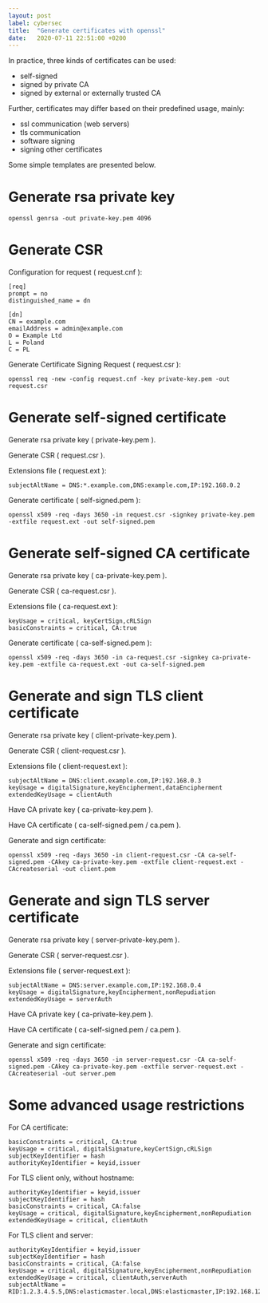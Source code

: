 ```yaml
---
layout: post
label: cybersec
title:  "Generate certificates with openssl"
date:   2020-07-11 22:51:00 +0200
---
```


In practice, three kinds of certificates can be used:
- self-signed
- signed by private CA
- signed by external or externally trusted CA

Further, certificates may differ based on their predefined usage, mainly:
- ssl communication (web servers)
- tls communication
- software signing
- signing other certificates

Some simple templates are presented below.

# Generate rsa private key
```
openssl genrsa -out private-key.pem 4096
```

# Generate CSR
Configuration for request ( request.cnf ):
```
[req]
prompt = no
distinguished_name = dn

[dn]
CN = example.com
emailAddress = admin@example.com
O = Example Ltd
L = Poland
C = PL
```
Generate Certificate Signing Request ( request.csr ):
```
openssl req -new -config request.cnf -key private-key.pem -out request.csr
```

# Generate self-signed certificate
Generate rsa private key ( private-key.pem ).

Generate CSR ( request.csr ).

Extensions file ( request.ext ):
```
subjectAltName = DNS:*.example.com,DNS:example.com,IP:192.168.0.2
```
Generate certificate ( self-signed.pem ):
```
openssl x509 -req -days 3650 -in request.csr -signkey private-key.pem -extfile request.ext -out self-signed.pem
```

# Generate self-signed CA certificate
Generate rsa private key ( ca-private-key.pem ).

Generate CSR ( ca-request.csr ).

Extensions file ( ca-request.ext ):
```
keyUsage = critical, keyCertSign,cRLSign
basicConstraints = critical, CA:true
```
Generate certificate ( ca-self-signed.pem ):
```
openssl x509 -req -days 3650 -in ca-request.csr -signkey ca-private-key.pem -extfile ca-request.ext -out ca-self-signed.pem
```

# Generate and sign TLS client certificate
Generate rsa private key ( client-private-key.pem ).

Generate CSR ( client-request.csr ).

Extensions file ( client-request.ext ):
```
subjectAltName = DNS:client.example.com,IP:192.168.0.3
keyUsage = digitalSignature,keyEncipherment,dataEncipherment
extendedKeyUsage = clientAuth
```
Have CA private key ( ca-private-key.pem ).

Have CA certificate ( ca-self-signed.pem  / ca.pem ).

Generate and sign certificate:
```
openssl x509 -req -days 3650 -in client-request.csr -CA ca-self-signed.pem -CAkey ca-private-key.pem -extfile client-request.ext -CAcreateserial -out client.pem
```

# Generate and sign TLS server certificate
Generate rsa private key ( server-private-key.pem ).

Generate CSR ( server-request.csr ).

Extensions file ( server-request.ext ):
```
subjectAltName = DNS:server.example.com,IP:192.168.0.4
keyUsage = digitalSignature,keyEncipherment,nonRepudiation
extendedKeyUsage = serverAuth
```
Have CA private key ( ca-private-key.pem ).

Have CA certificate ( ca-self-signed.pem  / ca.pem ).

Generate and sign certificate:
```
openssl x509 -req -days 3650 -in server-request.csr -CA ca-self-signed.pem -CAkey ca-private-key.pem -extfile server-request.ext -CAcreateserial -out server.pem
```

# Some advanced usage restrictions

For CA certificate:
```
basicConstraints = critical, CA:true
keyUsage = critical, digitalSignature,keyCertSign,cRLSign
subjectKeyIdentifier = hash
authorityKeyIdentifier = keyid,issuer
```
For TLS client only, without hostname:
```
authorityKeyIdentifier = keyid,issuer
subjectKeyIdentifier = hash
basicConstraints = critical, CA:false
keyUsage = critical, digitalSignature,keyEncipherment,nonRepudiation
extendedKeyUsage = critical, clientAuth
```
For TLS client and server:
```
authorityKeyIdentifier = keyid,issuer
subjectKeyIdentifier = hash
basicConstraints = critical, CA:false
keyUsage = critical, digitalSignature,keyEncipherment,nonRepudiation
extendedKeyUsage = critical, clientAuth,serverAuth
subjectAltName = RID:1.2.3.4.5.5,DNS:elasticmaster.local,DNS:elasticmaster,IP:192.168.122.4,IP:127.0.0.1
```
